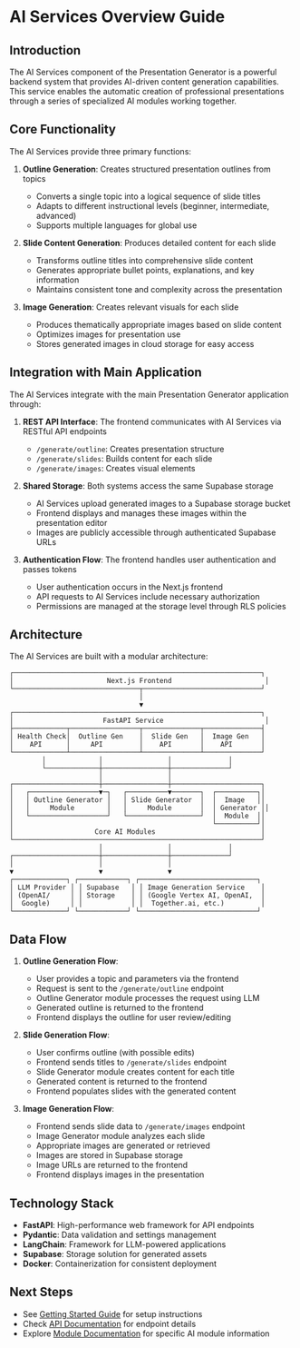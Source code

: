 # AI Services Overview Guide

## Introduction

The AI Services component of the Presentation Generator is a powerful backend system that provides AI-driven content generation capabilities. This service enables the automatic creation of professional presentations through a series of specialized AI modules working together.

## Core Functionality

The AI Services provide three primary functions:

1. **Outline Generation**: Creates structured presentation outlines from topics
   - Converts a single topic into a logical sequence of slide titles
   - Adapts to different instructional levels (beginner, intermediate, advanced)
   - Supports multiple languages for global use

2. **Slide Content Generation**: Produces detailed content for each slide
   - Transforms outline titles into comprehensive slide content
   - Generates appropriate bullet points, explanations, and key information
   - Maintains consistent tone and complexity across the presentation

3. **Image Generation**: Creates relevant visuals for each slide
   - Produces thematically appropriate images based on slide content
   - Optimizes images for presentation use
   - Stores generated images in cloud storage for easy access

## Integration with Main Application

The AI Services integrate with the main Presentation Generator application through:

1. **REST API Interface**: The frontend communicates with AI Services via RESTful API endpoints
   - `/generate/outline`: Creates presentation structure
   - `/generate/slides`: Builds content for each slide
   - `/generate/images`: Creates visual elements

2. **Shared Storage**: Both systems access the same Supabase storage
   - AI Services upload generated images to a Supabase storage bucket
   - Frontend displays and manages these images within the presentation editor
   - Images are publicly accessible through authenticated Supabase URLs

3. **Authentication Flow**: The frontend handles user authentication and passes tokens 
   - User authentication occurs in the Next.js frontend
   - API requests to AI Services include necessary authorization
   - Permissions are managed at the storage level through RLS policies

## Architecture

The AI Services are built with a modular architecture:

```
┌─────────────────────────────────────────────────────────────┐
│                       Next.js Frontend                       │
└───────────────────────────────┬─────────────────────────────┘
                                │                                
                                ▼                                
┌─────────────────────────────────────────────────────────────┐
│                      FastAPI Service                         │
├─────────────┬─────────────────┬──────────────┬──────────────┤
│ Health Check│  Outline Gen    │  Slide Gen   │  Image Gen   │
│    API      │     API         │    API       │    API       │
└─────────────┴─────────────────┴──────────────┴──────────────┘
        │             │                │              │         
        └─────────────┼────────────────┼──────────────┘         
                      │                │                        
┌─────────────────────┼────────────────┼──────────────────────┐
│   ┌─────────────────▼─┐   ┌──────────▼───────┐  ┌──────────┐│
│   │ Outline Generator │   │ Slide Generator  │  │  Image   ││
│   │     Module        │   │     Module       │  │ Generator ││
│   └───────────────────┘   └──────────────────┘  │  Module  ││
│                                                 └──────────┘│
│                    Core AI Modules                          │
└─────────────────────────────────────────────────────────────┘
                      │                │              │         
┌─────────────────────┼────────────────┼──────────────┘         
│                     │                │                        
▼                     ▼                ▼                        
┌─────────────┐ ┌────────────┐ ┌─────────────────────────────┐
│ LLM Provider │ │ Supabase   │ │ Image Generation Service    │
│ (OpenAI/     │ │ Storage    │ │ (Google Vertex AI, OpenAI,  │
│  Google)     │ │            │ │  Together.ai, etc.)         │
└─────────────┘ └────────────┘ └─────────────────────────────┘
```

## Data Flow

1. **Outline Generation Flow**:
   - User provides a topic and parameters via the frontend
   - Request is sent to the `/generate/outline` endpoint
   - Outline Generator module processes the request using LLM
   - Generated outline is returned to the frontend
   - Frontend displays the outline for user review/editing

2. **Slide Generation Flow**:
   - User confirms outline (with possible edits)
   - Frontend sends titles to `/generate/slides` endpoint
   - Slide Generator module creates content for each title
   - Generated content is returned to the frontend
   - Frontend populates slides with the generated content

3. **Image Generation Flow**:
   - Frontend sends slide data to `/generate/images` endpoint
   - Image Generator module analyzes each slide
   - Appropriate images are generated or retrieved
   - Images are stored in Supabase storage
   - Image URLs are returned to the frontend
   - Frontend displays images in the presentation

## Technology Stack

- **FastAPI**: High-performance web framework for API endpoints
- **Pydantic**: Data validation and settings management
- **LangChain**: Framework for LLM-powered applications
- **Supabase**: Storage solution for generated assets
- **Docker**: Containerization for consistent deployment

## Next Steps

- See [Getting Started Guide](./getting-started.md) for setup instructions
- Check [API Documentation](./api-reference.md) for endpoint details
- Explore [Module Documentation](./modules/index.md) for specific AI module information 